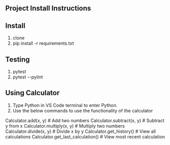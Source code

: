 ## Project Install Instructions

## Install

1. clone
2. pip install -r requirements.txt

## Testing

1. pytest
2. pytest --pylint

## Using Calculator

1. Type Python in VS Code terminal to enter Python.
2. Use the below commands to use the functionality of the calculator

Calculator.add(x, y)         # Add two numbers
Calculator.subtract(x, y)    # Subtract y from x
Calculator.multiply(x, y)    # Multiply two numbers
Calculator.divide(x, y)      # Divide x by y
Calculator.get_history()     # View all calculations
Calculator.get_last_calculation()  # View most recent calculation


